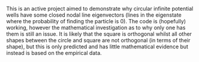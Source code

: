 This is an active project aimed to demonstrate why circular infinite potential wells have some closed nodal line eigenvectors (lines in the eigenstate where the probability of finding the particle is 0). The code is (hopefully) working, however the mathematical investigation as to why only one has them is still an issue. It is likely that the square is orthogonal whilst all other shapes between the circle and square are not orthogonal (in terms of their shape), but this is only predicted and has little mathematical evidence but instead is based on the empirical data.
